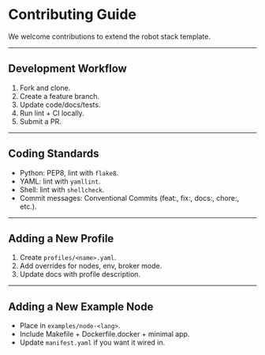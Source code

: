 # Contributing Guide

We welcome contributions to extend the robot stack template.

---

## Development Workflow

1. Fork and clone.
2. Create a feature branch.
3. Update code/docs/tests.
4. Run lint + CI locally.
5. Submit a PR.

---

## Coding Standards

- Python: PEP8, lint with `flake8`.
- YAML: lint with `yamllint`.
- Shell: lint with `shellcheck`.
- Commit messages: Conventional Commits (feat:, fix:, docs:, chore:, etc.).

---

## Adding a New Profile

1. Create `profiles/<name>.yaml`.
2. Add overrides for nodes, env, broker mode.
3. Update docs with profile description.

---

## Adding a New Example Node

- Place in `examples/node-<lang>`.
- Include Makefile + Dockerfile.docker + minimal app.
- Update `manifest.yaml` if you want it wired in.
```
